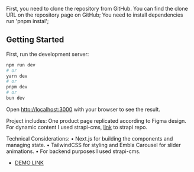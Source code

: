 First, you need to clone the repository from GitHub. You can find the clone URL on the repository page on GitHub; You need to install dependencies run 'pnpm instal';

## Getting Started

First, run the development server:

```bash
npm run dev
# or
yarn dev
# or
pnpm dev
# or
bun dev
```

Open [http://localhost:3000](http://localhost:3000) with your browser to see the result.

Project includes: One product page replicated according to Figma design. For dynamic content I used strapi-cms, [link](https://github.com/ViktorAfk/strapi-cms) to strapi repo.

Technical Considerations:
 • Next.js for building the components and managing state.
 • TailwindCSS for styling and Embla Carousel for slider animations.
 • For backend purposes I used strapi-cms.

 - [DEMO LINK]() 
